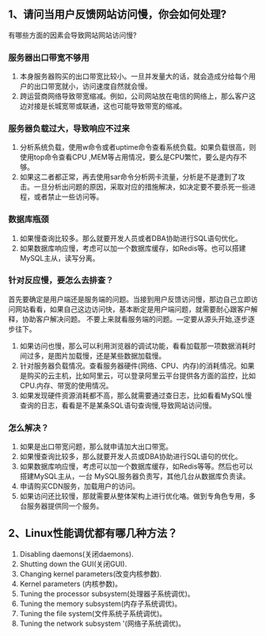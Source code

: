 #

## 1、请问当用户反馈网站访问慢，你会如何处理?
有哪些方面的因素会导致网站网站访问慢?

### 服务器出口带宽不够用

1. 本身服务器购买的出口带宽比较小。一旦并发量大的话，就会造成分给每个用户的出口带宽就小，访问速度自然就会慢。
2. 跨运营商网络导致带宽缩减。例如，公司网站放在电信的网络上，那么客户这边对接是长城宽带或联通，这也可能导致带宽的缩减。

### 服务器负载过大，导致响应不过来

1. 分析系统负载，使用w命令或者uptime命令查看系统负载。如果负载很高，则使用top命令查看CPU ,MEM等占用情况，要么是CPU繁忙，要么是内存不够。
2. 如果这二者都正常，再去使用sar命令分析网卡流量，分析是不是遭到了攻击。一旦分析出问题的原因，采取对应的措施解决，如决定要不要杀死一些进程，或者禁止一些访问等。

### 数据库瓶颈

1. 如果慢查询比较多。那么就要开发人员或者DBA协助进行SQL语句优化。
2. 如果数据库响应慢，考虑可以加一个数据库缓存，如Redis等。也可以搭建MySQL主从，读写分离。

### 针对反应慢，要怎么去排查？

首先要确定是用户端还是服务端的问题。当接到用户反馈访问慢，那边自己立即访问网站看看，如果自己这边访问快，基本断定是用户端问题，就需要耐心跟客户解释，协助客户解决问题。
不要上来就看服务端的问题。―定要从源头开始,逐步逐步往下。
1. 如果访问也慢，那么可以利用浏览器的调试功能，看看加载那一项数据消耗时间过多，是图片加载慢，还是某些数据加载慢。
2. 针对服务器负载情况。查看服务器硬件(网络、CPU、内存)的消耗情况。如果是购买的云主机，比如阿里云，可以登录阿里云平台提供各方面的监控，比如CPU.内存、带宽的使用情况。
3. 如果发现硬件资源消耗都不高，那么就需要通过查日志，比如看看MySQL慢查询的日志，看看是不是某条SQL语句查询慢,导致网站访问慢。

### 怎么解决？

1. 如果是出口带宽问题，那么就申请加大出口带宽。
2. 如果慢查询比较多，那么就要开发人员或DBA协助进行SQL语句的优化。
3. 如果数据库响应慢，考虑可以加一个数据库缓存，如Redis等等。然后也可以搭建MySQL主从，一台 MySQL服务器负责写，其他几台从数据库负责读。
4. 申请购买CDN服务，加载用户的访问。
5. 如果访问还比较慢，那就需要从整体架构上进行优化咯。做到专角色专用，多台服务器提供同一个服务。

## 2、Linux性能调优都有哪几种方法？
1. Disabling daemons(关闭daemons).
2. Shutting down the GUI(关闭GUI).
3. Changing kernel parameters(改变内核参数).
4. Kernel parameters (内核参数)。
5. Tuning the processor subsystem(处理器子系统调优)。
6. Tuning the memory subsystem(内存子系统调优)。
7. Tuning the file system(文件系统子系统调优)。
8. Tuning the network subsystem '(网络子系统调优)。
